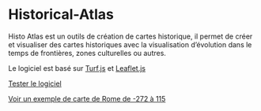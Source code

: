 # Historical-Atlas

Histo Atlas est un outils de création de cartes historique, il permet de créer et visualiser des cartes historiques avec la visualisation d’évolution dans le temps de frontières, zones culturelles ou autres.

Le logiciel est basé sur [Turf.js](https://turfjs.org/) et [Leaflet.js](https://leafletjs.com/)

[Tester le logiciel](http://dataexplorer.hd.free.fr/HistoAtlas/index.html)

[Voir un exemple de carte de Rome de -272 à 115](http://dataexplorer.hd.free.fr/HistoAtlas/histoAtlas.html?file=Rome&edit=false)
